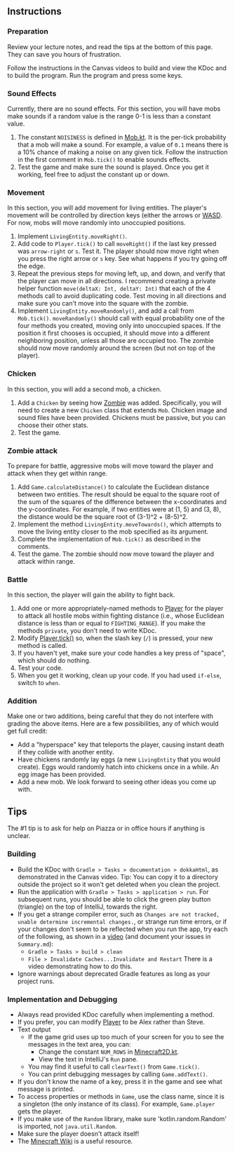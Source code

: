 ## Instructions

### Preparation

Review your lecture notes, and read the tips at the bottom of this page. They
can save you hours of frustration.

Follow the instructions in the Canvas videos to build and view the KDoc and
to build the program. Run the program and press some keys.

### Sound Effects

Currently, there are no sound effects. For this section, you will have
mobs make sounds if a random value is the range 0-1 is less than a
constant value.

1. The constant `NOISINESS` is defined in [Mob.kt](Mob.kt). It is the per-tick
   probability that a mob will make a sound. For example, a value of `0.1`
   means there is a 10% chance of making a noise on any given tick. Follow
   the instruction in the first comment in `Mob.tick()` to enable sounds
   effects.
2. Test the game and make sure the sound is played. Once you get it working,
   feel free to adjust the constant up or down.

### Movement

In this section, you will add movement for living entities. The player's
movement will be controlled by direction keys (either the arrows or
[WASD](https://en.wikipedia.org/wiki/Arrow_keys#WASD_keys). For now,
mobs will move randomly into unoccupied positions.

1. Implement `LivingEntity.moveRight()`.
2. Add code to `Player.tick()` to call `moveRight()` if the last
   key pressed was `arrow-right` or `s`. Test it. The player should now move
   right when you press the right arrow or `s` key. See what happens if you try
   going off the edge.
3. Repeat the previous steps for moving left, up, and down, and verify that
   the player can move in all directions. I recommend creating a private helper
   function `move(deltaX: Int, deltaY: Int)` that each of the 4 methods call
   to avoid duplicating code. Test moving in all directions and make sure 
   you can't move into the square with the zombie.
4. Implement `LivingEntity.moveRandomly()`, and add a call from `Mob.tick()`.
   `moveRandomly()` should call with equal probability one of the four
   methods you created, moving only into unoccupied spaces. If the position
   it first chooses is occupied, it should move into a different neighboring
   position, unless all those are occupied too. The zombie should now
   move randomly around the screen (but not on top of the player).

### Chicken

In this section, you will add a second mob, a chicken.

1. Add a `Chicken` by seeing how [Zombie](Zombie.kt) was added. Specifically,
   you will need to create a new `Chicken` class that extends `Mob`. Chicken
   image and sound files have been provided. Chickens must be passive, but you
   can choose their other stats.
2. Test the game.

### Zombie attack

To prepare for battle, aggressive mobs will move toward the player and
attack when they get within range.

1. Add `Game.calculateDistance()` to calculate the Euclidean distance
   between two entities. The result should be equal to the square root of
   the sum of the squares of the difference between the x-coordinates and
   the y-coordinates. For example, if two entities were at (1, 5) and
   (3, 8), the distance would be the square root of (3-1)^2 + (8-5)^2.
2. Implement the method `LivingEntity.moveTowards()`, which attempts to move the
   living entity closer to the mob specified as its argument.
3. Complete the implementation of `Mob.tick()` as described in the
   comments.
4. Test the game. The zombie should now move toward the player and
   attack within range.

### Battle
In this section, the player will gain the ability to fight back.

1. Add one or more appropriately-named methods to [Player](Player.kt) for the
   player to attack all hostile mobs within fighting distance (i.e., whose
   Euclidean distance is less than or equal to `FIGHTING_RANGE`). If you
   make the methods `private`, you don't need to write KDoc.
2. Modify [Player.tick()](Player.kt) so, when the slash key (`/`) is pressed,
   your new method is called.
3. If you haven't yet, make sure your code handles a key press of "space",
   which should do nothing.
4. Test your code.
5. When you get it working, clean up your code. If you had used `if-else`,
   switch to `when`.

### Addition

Make one or two additions, being careful that they do not interfere with
grading the above items. Here are a few possibilities, any of which would get
full credit:
* Add a "hyperspace" key that teleports the player, causing instant death if
  they collide with another entity.
* Have chickens randomly lay eggs (a new `LivingEntity` that you would create).
  Eggs would randomly hatch into chickens once in a while. An egg image has been
  provided.
* Add a new mob.
We look forward to seeing other ideas you come up with.

## Tips

The #1 tip is to ask for help on Piazza or in office hours if anything is
unclear.

### Building

* Build the KDoc with `Gradle > Tasks > documentation > dokkaHtml`, as
  demonstrated in the Canvas video. Tip: You can copy it to a directory
  outside the project so it won't get deleted when you clean the project.
* Run the application with `Gradle > Tasks > application > run`. For subsequent
  runs, you should be able to click the green play button (triangle) on the 
  top of IntelliJ, towards the right.
* If you get a strange compiler error, such as `Changes are not tracked,
  unable determine incremental changes.`, or strange run time errors, or if
  your changes don't seem to be reflected when you run the app, try each
  of the following, as shown in a [video](https://northeastern.hosted.panopto.com/Panopto/Pages/Viewer.aspx?id=458c3135-d54d-4ff8-b5f0-b203014d61f2)
  (and document your issues in `Summary.md`):
    * `Gradle > Tasks > build > clean`
    * `File > Invalidate Caches...Invalidate and Restart`
  There is a video demonstrating how to do this.
* Ignore warnings about deprecated Gradle features as long as your project runs.

### Implementation and Debugging
* Always read provided KDoc carefully when implementing a method.
* If you prefer, you can modify [Player](Player.kt) to be Alex rather than
  Steve.
* Text output
   * If the game grid uses up too much of your screen for you to see the
     messages in the text area, you can:
       - Change the constant `NUM_ROWS` in [Minecraft2D.kt](Minecraft2D.kt).
       - View the text in IntelliJ's `Run` pane.
   * You may find it useful to call `clearText()` from `Game.tick()`.
   * You can print debugging messages by calling `Game.addText()`.
* If you don't know the name of a key, press it in the game and see what message
  is printed.
* To access properties or methods in `Game`, use the class name, since it is a
  singleton (the only instance of its class). For example, `Game.player` gets
  the player.
* If you make use of the `Random` library, make sure 'kotlin.random.Random' is
  imported, not `java.util.Random`.
* Make sure the player doesn't attack itself!
* The [Minecraft Wiki](https://minecraft.fandom.com/wiki/Minecraft_Wiki) is
  a useful resource.
